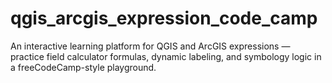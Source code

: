 # qgis_arcgis_expression_code_camp
An interactive learning platform for QGIS and ArcGIS expressions — practice field calculator formulas, dynamic labeling, and symbology logic in a freeCodeCamp-style playground.
